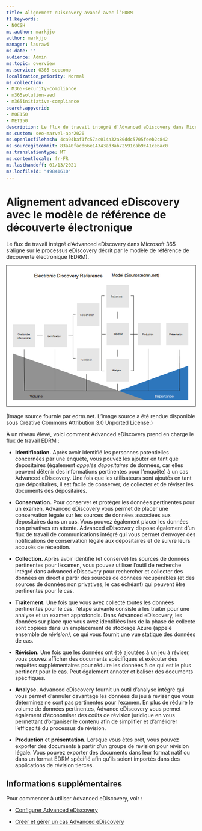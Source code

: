 ```yaml
---
title: Alignement eDiscovery avancé avec l’EDRM
f1.keywords:
- NOCSH
ms.author: markjjo
author: markjjo
manager: laurawi
ms.date: ''
audience: Admin
ms.topic: overview
ms.service: O365-seccomp
localization_priority: Normal
ms.collection:
- M365-security-compliance
- m365solution-aed
- m365initiative-compliance
search.appverid:
- MOE150
- MET150
description: Le flux de travail intégré d’Advanced eDiscovery dans Microsoft 365 s’aligne sur le processus eDiscovery décrit par le modèle de référence de découverte électronique (EDRM).
ms.custom: seo-marvel-apr2020
ms.openlocfilehash: 4ca94baf1fc57ac014a32a80ddc5705feeb2c842
ms.sourcegitcommit: 83a40facd66e14343ad3ab72591cab9c41ce6ac0
ms.translationtype: MT
ms.contentlocale: fr-FR
ms.lasthandoff: 01/13/2021
ms.locfileid: "49841610"
---
```

# <a name="advanced-ediscovery-alignment-with-the-electronic-discovery-reference-model"></a>Alignement advanced eDiscovery avec le modèle de référence de découverte électronique

Le flux de travail intégré d’Advanced eDiscovery dans Microsoft 365 s’aligne sur le processus eDiscovery décrit par le modèle de référence de découverte électronique (EDRM).

![Modèle de référence de découverte électronique (EDRM)](../media/EDRMv1.png)

(Image source fournie par edrm.net. L’image source a été rendue disponible sous Creative Commons Attribution 3.0 Unported License.)

À un niveau élevé, voici comment Advanced eDiscovery prend en charge le flux de travail EDRM :

- **Identification.** Après avoir identifié les personnes potentielles concernées par une enquête, vous pouvez les ajouter en tant que dépositaires (également *appelés dépositaires* de données, car elles peuvent détenir des informations pertinentes pour l’enquête) à un cas Advanced eDiscovery. Une fois que les utilisateurs sont ajoutés en tant que dépositaires, il est facile de conserver, de collecter et de réviser les documents des dépositaires.

- **Conservation.** Pour conserver et protéger les données pertinentes pour un examen, Advanced eDiscovery vous permet de placer une conservation légale sur les sources de données associées aux dépositaires dans un cas. Vous pouvez également placer les données non privatives en attente. Advanced eDiscovery dispose également d’un flux de travail de communications intégré qui vous permet d’envoyer des notifications de conservation légale aux dépositaires et de suivre leurs accusés de réception.

- **Collection.** Après avoir identifié (et conservé) les sources de données pertinentes pour l’examen, vous pouvez utiliser l’outil de recherche intégré dans advanced eDiscovery pour rechercher et collecter des données en direct à partir des sources de données récupérables (et des sources de données non privatives, le cas échéant) qui peuvent être pertinentes pour le cas.

- **Traitement.** Une fois que vous avez collecté toutes les données pertinentes pour le cas, l’étape suivante consiste à les traiter pour une analyse et un examen approfondis. Dans Advanced eDiscovery, les données sur place que vous avez identifiées lors de la phase de collecte sont copiées dans un emplacement de stockage Azure (appelé ensemble de *révision),* ce qui vous fournit une vue statique des données de cas. 

- **Révision.** Une fois que les données ont été ajoutées à un jeu à réviser, vous pouvez afficher des documents spécifiques et exécuter des requêtes supplémentaires pour réduire les données à ce qui est le plus pertinent pour le cas. Peut également annoter et baliser des documents spécifiques.

- **Analyse.** Advanced eDiscovery fournit un outil d’analyse intégré qui vous permet d’annuler davantage les données du jeu à réviser que vous déterminez ne sont pas pertinentes pour l’examen. En plus de réduire le volume de données pertinentes, Advance eDiscovery vous permet également d’économiser des coûts de révision juridique en vous permettant d’organiser le contenu afin de simplifier et d’améliorer l’efficacité du processus de révision.

- **Production** et **présentation.** Lorsque vous êtes prêt, vous pouvez exporter des documents à partir d’un groupe de révision pour révision légale. Vous pouvez exporter des documents dans leur format natif ou dans un format EDRM spécifié afin qu’ils soient importés dans des applications de révision tierces.

## <a name="more-information"></a>Informations supplémentaires

Pour commencer à utiliser Advanced eDiscovery, voir :

- [Configurer Advanced eDiscovery](get-started-with-advanced-ediscovery.md)

- [Créer et gérer un cas Advanced eDiscovery](create-and-manage-advanced-ediscoveryv2-case.md)